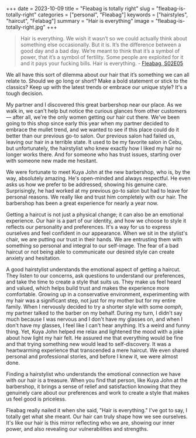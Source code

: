 +++
date = 2023-10-09
title = "Fleabag is totally right"
slug = "fleabag-is-totally-right"
categories = ["personal", "Fleabag"]
keywords = ["hairstyles", "haircut", "Felabag"]
summary = "Hair is everything"
image = "fleabag-is-totally-right.jpg"
+++

> Hair is everything. We wish it wasn’t so we could actually think about something else occasionally. But it is. It’s the difference between a good day and a bad day. We’re meant to think that it’s a symbol of power, that it’s a symbol of fertility. Some people are exploited for it and it pays your fucking bills. Hair is everything. - [Fleabag, S02E05](https://www.youtube.com/watch?v=q97iIDx-b7U)

We all have this sort of dilemma about our hair that it’s something we can all relate to. Should we go long or short? Make a bold statement or stick to the classics? Keep up with the latest trends or embrace our unique style? It's a tough decision.

My partner and I discovered this great barbershop near our place. As we walk in, we can't help but notice the curious glances from other customers — after all, we're the only women getting our hair cut there. We've been going to this shop since early this year when my partner decided to embrace the mullet trend, and we wanted to see if this place could do it better than our previous go-to salon. Our previous salon had failed us, leaving our hair in a terrible state. It used to be my favorite salon in Cebu, but unfortunately, the hairstylist who knew exactly how I liked my hair no longer works there. And for someone who has trust issues, starting over with someone new made me hesitant.

We were fortunate to meet Kuya John at the new barbershop, who is, by the way, absolutely amazing. He's open-minded and always respectful. He even asks us how we prefer to be addressed, showing his genuine care. Surprisingly, he had worked at my previous go-to salon but had to leave for personal reasons. We really like and trust him completely with our hair. The barbershop has been a great experience for nearly a year now.

Getting a haircut is not just a physical change; it can also be an emotional experience. Our hair is a part of our identity, and how we choose to style it reflects our personality and preferences. It's a way for us to express ourselves and feel confident in our appearance. When we sit in the stylist's chair, we are putting our trust in their hands. We are entrusting them with something so personal and integral to our self-image. The fear of a bad haircut or not being able to communicate our desired style can create anxiety and hesitation.

A good hairstylist understands the emotional aspect of getting a haircut. They listen to our concerns, ask questions to understand our preferences, and take the time to create a style that suits us. They make us feel heard and valued, which helps build trust and makes the experience more comfortable. Growing up in a conservative environment, experimenting with my hair was a significant step, not just for my mother but for my entire family. When I nervously decided to try a shorter style with some *oomph*, my partner talked to the barber on my behalf. During my turn, I didn't say much because I was nervous and I don't have my glasses on, and when I don't have my glasses, I feel like I can't hear anything. It’s a weird and funny thing.  Yet, Kuya John helped me relax and lightened the mood with a joke about how light my hair felt. He assured me that everything would be fine and that trying something new would lead to self-discovery. It was a heartwarming experience that transcended a mere haircut. We even shared personal and professional stories, and before I knew it, we were almost done.

Finding a hairstylist who understands the emotional connection we have with our hair is a treasure. When you find that person, like Kuya John at the barbershop, it brings a sense of relief and satisfaction knowing that they genuinely care about our preferences and work to create a style that makes us feel good is priceless.

Fleabag really nailed it when she said, "Hair is everything." I've got to say, I totally get what she meant. Our hair can truly shape how we see ourselves. It's like our hair is this mirror reflecting who we are, showing our inner power, and also revealing our vulnerabilities and strengths.
